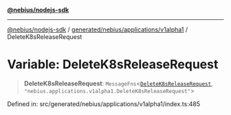 [**@nebius/nodejs-sdk**](../../../../../README.md)

***

[@nebius/nodejs-sdk](../../../../../README.md) / [generated/nebius/applications/v1alpha1](../README.md) / DeleteK8sReleaseRequest

# Variable: DeleteK8sReleaseRequest

> **DeleteK8sReleaseRequest**: `MessageFns`\<[`DeleteK8sReleaseRequest`](../interfaces/DeleteK8sReleaseRequest.md), `"nebius.applications.v1alpha1.DeleteK8sReleaseRequest"`\>

Defined in: src/generated/nebius/applications/v1alpha1/index.ts:485
